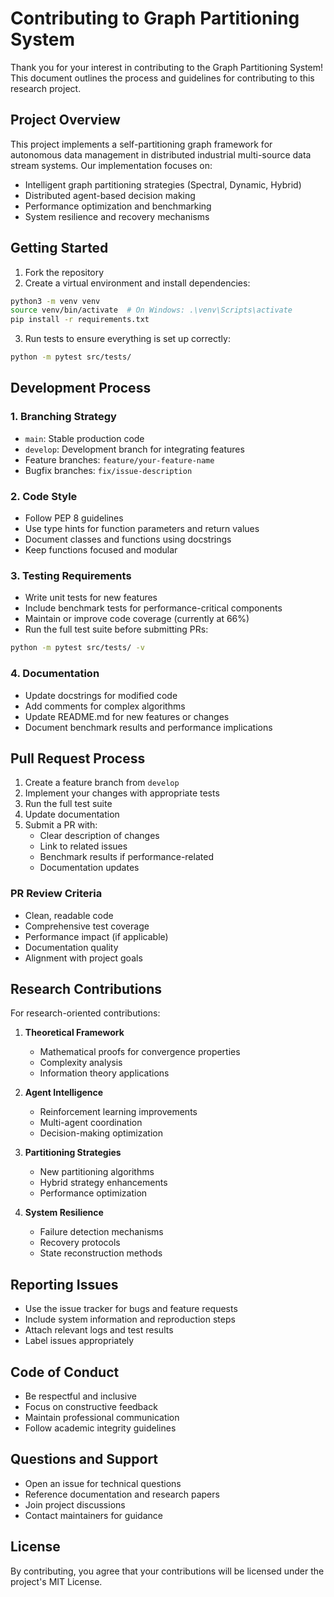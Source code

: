 # Contributing to Graph Partitioning System

Thank you for your interest in contributing to the Graph Partitioning System! This document outlines the process and guidelines for contributing to this research project.

## Project Overview

This project implements a self-partitioning graph framework for autonomous data management in distributed industrial multi-source data stream systems. Our implementation focuses on:

- Intelligent graph partitioning strategies (Spectral, Dynamic, Hybrid)
- Distributed agent-based decision making
- Performance optimization and benchmarking
- System resilience and recovery mechanisms

## Getting Started

1. Fork the repository
2. Create a virtual environment and install dependencies:
```bash
python3 -m venv venv
source venv/bin/activate  # On Windows: .\venv\Scripts\activate
pip install -r requirements.txt
```
3. Run tests to ensure everything is set up correctly:
```bash
python -m pytest src/tests/
```

## Development Process

### 1. Branching Strategy
- `main`: Stable production code
- `develop`: Development branch for integrating features
- Feature branches: `feature/your-feature-name`
- Bugfix branches: `fix/issue-description`

### 2. Code Style
- Follow PEP 8 guidelines
- Use type hints for function parameters and return values
- Document classes and functions using docstrings
- Keep functions focused and modular

### 3. Testing Requirements
- Write unit tests for new features
- Include benchmark tests for performance-critical components
- Maintain or improve code coverage (currently at 66%)
- Run the full test suite before submitting PRs:
```bash
python -m pytest src/tests/ -v
```

### 4. Documentation
- Update docstrings for modified code
- Add comments for complex algorithms
- Update README.md for new features or changes
- Document benchmark results and performance implications

## Pull Request Process

1. Create a feature branch from `develop`
2. Implement your changes with appropriate tests
3. Run the full test suite
4. Update documentation
5. Submit a PR with:
   - Clear description of changes
   - Link to related issues
   - Benchmark results if performance-related
   - Documentation updates

### PR Review Criteria
- Clean, readable code
- Comprehensive test coverage
- Performance impact (if applicable)
- Documentation quality
- Alignment with project goals

## Research Contributions

For research-oriented contributions:

1. **Theoretical Framework**
   - Mathematical proofs for convergence properties
   - Complexity analysis
   - Information theory applications

2. **Agent Intelligence**
   - Reinforcement learning improvements
   - Multi-agent coordination
   - Decision-making optimization

3. **Partitioning Strategies**
   - New partitioning algorithms
   - Hybrid strategy enhancements
   - Performance optimization

4. **System Resilience**
   - Failure detection mechanisms
   - Recovery protocols
   - State reconstruction methods

## Reporting Issues

- Use the issue tracker for bugs and feature requests
- Include system information and reproduction steps
- Attach relevant logs and test results
- Label issues appropriately

## Code of Conduct

- Be respectful and inclusive
- Focus on constructive feedback
- Maintain professional communication
- Follow academic integrity guidelines

## Questions and Support

- Open an issue for technical questions
- Reference documentation and research papers
- Join project discussions
- Contact maintainers for guidance

## License

By contributing, you agree that your contributions will be licensed under the project's MIT License.
